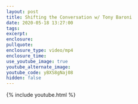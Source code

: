 ```yaml
---
layout: post
title: Shifting the Conversation w/ Tony Baroni
date: 2020-05-18 13:27:00
tags:
excerpt:
enclosure:
pullquote:
enclosure_type: video/mp4
enclosure_time:
use_youtube_image: true
youtube_alternate_image:
youtube_code: yBXS8gNaj08
hidden: false
---
```


{% include youtube.html %}